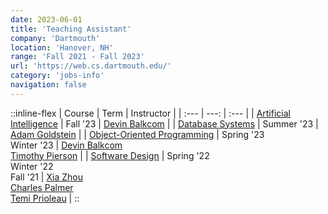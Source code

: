 ```yaml
---
date: 2023-06-01
title: 'Teaching Assistant'
company: 'Dartmouth'
location: 'Hanover, NH'
range: 'Fall 2021 - Fall 2023'
url: 'https://web.cs.dartmouth.edu/'
category: 'jobs-info'
navigation: false
---
```


::inline-flex
| Course | Term | Instructor |
| :--- | ---: | :--- |
| [Artificial Intelligence][cs76] | Fall '23 | [Devin Balkcom][devin-balkcom] |
| [Database Systems][cs61] | Summer '23 | [Adam Goldstein][adam-goldstein] |
| [Object-Oriented Programming][cs10] | Spring '23 <br/> Winter '23 | [Devin Balkcom][devin-balkcom] <br/> [Timothy Pierson][timothy-pierson] |
| [Software Design][cs50] |  Spring '22 <br/> Winter '22 <br/> Fall '21 | [Xia Zhou][xia-zhou] <br/> [Charles Palmer][charles-palmer] <br/> [Temi Prioleau][temi-prioleau] |
::

[devin-balkcom]: https://web.cs.dartmouth.edu/people/devin-j-balkcom
[xia-zhou]: https://scholar.google.com/citations?user=t_DFZvgAAAAJ&hl=en
[charles-palmer]: https://web.cs.dartmouth.edu/people/charles-c-palmer
[temi-prioleau]: https://faculty-directory.dartmouth.edu/temiloluwa-o-prioleau
[timothy-pierson]: https://web.cs.dartmouth.edu/~tjp/
[adam-goldstein]: https://faculty-directory.dartmouth.edu/adam-goldstein

[cs50]: https://dartmouth.smartcatalogiq.com/current/orc/Departments-Programs-Undergraduate/Computer-Science/COSC-Computer-Science-Undergraduate/COSC-50
[cs10]: https://dartmouth.smartcatalogiq.com/current/orc/Departments-Programs-Undergraduate/Computer-Science/COSC-Computer-Science-Undergraduate/COSC-10
[cs61]: https://dartmouth.smartcatalogiq.com/current/orc/Departments-Programs-Undergraduate/Computer-Science/COSC-Computer-Science-Undergraduate/COSC-61
[cs76]: https://dartmouth.smartcatalogiq.com/current/orc/Departments-Programs-Undergraduate/Computer-Science/COSC-Computer-Science-Undergraduate/COSC-76

